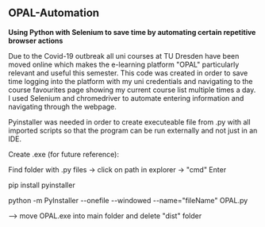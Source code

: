 ## OPAL-Automation

**Using Python with Selenium to save time by automating certain repetitive browser actions**

Due to the Covid-19 outbreak all uni courses at TU Dresden have been moved online which makes the e-learning platform "OPAL" particularly relevant and useful this semester. This code was created in order to save time logging into the platform with my uni credentials and navigating to the course favourites page showing my current course list multiple times a day. I used Selenium and chromedriver to automate entering information and navigating through the webpage.

Pyinstaller was needed in order to create executeable file from .py with all imported scripts so that the program can be run externally and not just in an IDE.

Create .exe (for future reference):

Find folder with .py files -> click on path in explorer -> "cmd" Enter

pip install pyinstaller

python -m PyInstaller --onefile --windowed --name="fileName" OPAL.py

--> move OPAL.exe into main folder and delete "dist" folder
